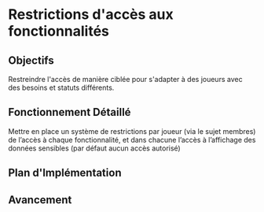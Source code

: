# Restrictions d'accès aux fonctionnalités

## Objectifs
Restreindre l'accès de manière ciblée pour s'adapter à des joueurs avec des besoins et statuts différents.

## Fonctionnement Détaillé
Mettre en place un système de restrictions par joueur (via le sujet membres) de l’accès à chaque fonctionnalité, et dans chacune l’accès à l’affichage des données sensibles (par défaut aucun accès autorisé)

## Plan d'Implémentation

## Avancement